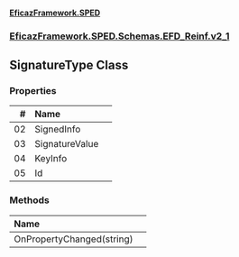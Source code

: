 #### [EficazFramework.SPED](EficazFrameworkSPED.md 'EficazFramework SPED')
### [EficazFramework.SPED.Schemas.EFD_Reinf.v2_1](EficazFramework.SPED.Schemas.EFD_Reinf.v2_1.md 'EficazFramework.SPED.Schemas.EFD_Reinf.v2_1')

## SignatureType Class
### Properties

| # | Name | |
| ---: | :--- | :--- |
| 02 | SignedInfo |  |
| 03 | SignatureValue |  |
| 04 | KeyInfo |  |
| 05 | Id |  |
### Methods

| Name | |
| :--- | :--- |
| OnPropertyChanged(string) |  |
